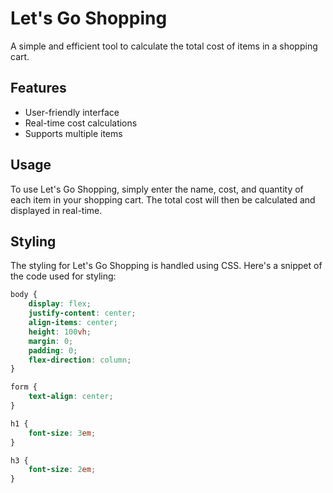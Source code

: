 # Let's Go Shopping

A simple and efficient tool to calculate the total cost of items in a shopping cart.

## Features

- User-friendly interface
- Real-time cost calculations
- Supports multiple items

## Usage

To use Let's Go Shopping, simply enter the name, cost, and quantity of each item in your shopping cart. The total cost will then be calculated and displayed in real-time.

## Styling

The styling for Let's Go Shopping is handled using CSS. Here's a snippet of the code used for styling:

```css
body {
    display: flex;
    justify-content: center;
    align-items: center;
    height: 100vh;
    margin: 0;
    padding: 0;
    flex-direction: column;
}

form {
    text-align: center;
}

h1 {
    font-size: 3em;
}

h3 {
    font-size: 2em;
}